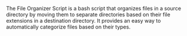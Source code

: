 The File Organizer Script is a bash script that organizes files in a source directory by moving them to separate directories based on their file extensions in a destination directory. It provides an easy way to automatically categorize files based on their types.
